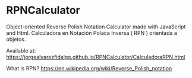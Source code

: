 # RPNCalculator
Object-oriented Reverse Polish Notation Calculator made with JavaScript and Html.
Calculadora en Notación Polaca Inversa ( RPN ) orientada a objetos.

Available at: https://jorgealvarezfidalgo.github.io/RPNCalculator/CalculadoraRPN.html

What is RPN?
https://en.wikipedia.org/wiki/Reverse_Polish_notation
